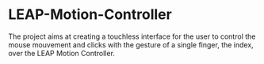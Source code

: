 # LEAP-Motion-Controller

The project aims at creating a touchless interface for the user to control the mouse mouvement and clicks with the gesture of a single finger, the index, over the LEAP Motion Controller.

